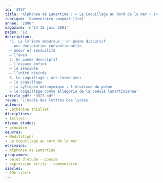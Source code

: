 ```yaml
---
id: '3927'
title: 'Alphonse de Lamartine : « Le Coquillage au bord de la mer » (« Méditations »)'
rubrique: 'Commentaire composé [1re]'
annee: '2000'
magazine: 'n°14 15 juin 2001'
pages: '12'
description: 
  '1. Le lyrisme amoureux : un poème discursif
  – une déclaration conventionnelle
  – amour et sensualité
  – l’aveu
  2. Un poème descriptif
  – l’espace infini
  – le sensible
  – l’unité désirée
  3. Le coquillage : une forme-sens
  – le coquillage
  – la syllepse métonymique : l’érotisme du poème
  – le coquillage comme allégorie de la poésie lamartinienne'
article_pdf: '3927.pdf'
revue: 'L’école des lettres des lycées'
auteurs:
- Catherine Thiollet
disciplines:
- lettres
niveau_etudes:
- première
oeuvres:
- Méditations
- Le Coquillage au bord de la mer
ecrivains:
- Alphonse de Lamartine
programmes:
- objet d’étude - poésie
- expression écrite - commentaire
siecles:
- 19e siècle
---
```

